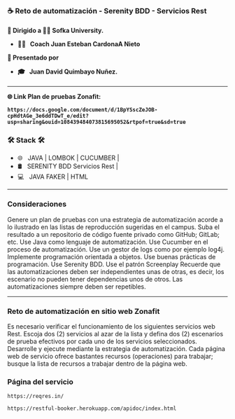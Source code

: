 ### ☕ Reto de automatización - Serenity BDD - Servicios Rest


 <h4>
  🚀 Dirigido a 👨‍💻 Sofka University.
   
  - 👨‍💻 &nbsp; Coach Juan Esteban CardonaA Nieto

  🚀 Presentado por
  - 🎓 &nbsp; Juan David Quimbayo Nuñez.
 <h4>
   
<hr>

🌐 Link Plan de pruebas Zonafit: 

```
https://docs.google.com/document/d/1BpYSscZeJOB-cpHdtAGe_3e6ddTDwT_e/edit?usp=sharing&ouid=108439484073815695052&rtpof=true&sd=true
```
  


<h3>🛠 Stack 🛠 </h3>

- 🌐 &nbsp;  JAVA | LOMBOK | CUCUMBER |
- 🛢 &nbsp; SERENITY BDD Servicios Rest |
- 💻 &nbsp; JAVA FAKER | HTML

<hr>


<h3>Consideraciones</h3>

<p>
Genere un plan de pruebas con una estrategia de automatización acorde a lo ilustrado en las listas de reproducción sugeridas en el campus.
Suba el resultado a un repositorio de código fuente privado como GitHub; GitLab; etc.
Use Java como lenguaje de automatización.
Use Cucumber en el proceso de automatización.
Use un gestor de logs como por ejemplo log4j.
Implemente programación orientada a objetos.
Use buenas prácticas de programación.
Use Serenity BDD.
Use el patrón Screenplay
Recuerde que las automatizaciones deben ser independientes unas de otras, es decir, los escenario no pueden tener dependencias unos de otros. Las automatizaciones siempre deben ser repetibles.
<hr>

<h3>Reto de automatización en sitio web Zonafit</h3>
<p>
  Es necesario verificar el funcionamiento de los siguientes servicios web Rest. Escoja dos (2) servicios al azar de la lista y defina dos (2) escenarios de prueba efectivos por cada uno de los servicios seleccionados. Desarrolle y ejecute mediante la estrategia de automatización.
  Cada página web de servicio ofrece bastantes recursos (operaciones) para trabajar; busque la lista de recursos a trabajar dentro de la página web.
</p>

### Página del servicio

```
https://reqres.in/
```

```
https://restful-booker.herokuapp.com/apidoc/index.html
```




